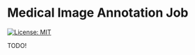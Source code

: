 # Medical Image Annotation Job

[![License: MIT](https://img.shields.io/badge/License-MIT-brightgreen.svg)](https://opensource.org/licenses/MIT)

TODO!